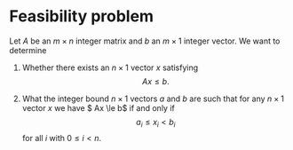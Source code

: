 # Feasibility problem

Let $A$ be an $m \times n$ integer matrix and $b$ an $m\times 1$ integer vector.
We want to determine 

1. Whether there exists an $n \times 1$ vector $x$ satisfying $$ Ax \le b. $$

2. What the integer bound $n \times 1$ vectors $a$ and $b$ are such that for any
   $n \times 1$ vector $x$ we have $ Ax \le b$ if and only if 
   $$ a_i \le x_i < b_i $$ for all $i$ with $0 \le i < n$.
